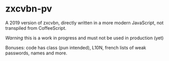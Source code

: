# zxcvbn-pv
  A 2019 version of zxcvbn, directly written in a more modern JavaScript, not transpiled from CoffeeScript.

*Warning* this is a work in progress and must not be used in production (yet)

Bonuses: code has class (pun intended), L10N, french lists of weak passwords, names and more.
